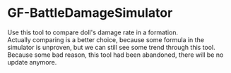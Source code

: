 # GF-BattleDamageSimulator

Use this tool to compare doll's damage rate in a formation.<br>
Actually comparing is a better choice, because some formula in the simulator is unproven, but we can still see some trend through this tool.<br>
Because some bad reason, this tool had been abandoned, there will be no update anymore.<br>
